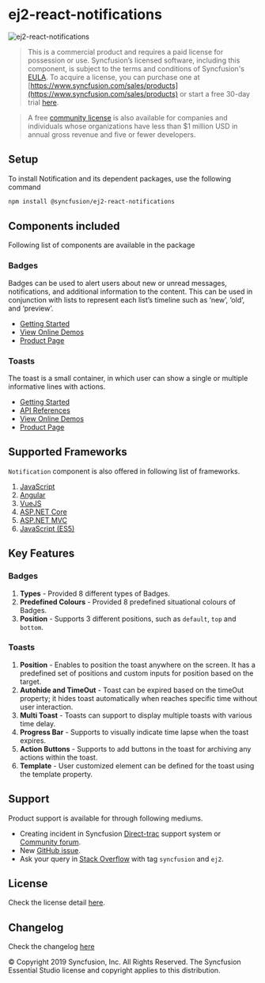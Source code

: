 # ej2-react-notifications

![ej2-react-notifications](https://ej2.syncfusion.com/products/images/notifications/readMe.gif)

> This is a commercial product and requires a paid license for possession or use. Syncfusion’s licensed software, including this component, is subject to the terms and conditions of Syncfusion's [EULA](https://www.syncfusion.com/eula/es/). To acquire a license, you can purchase one at [https://www.syncfusion.com/sales/products](https://www.syncfusion.com/sales/products) or start a free 30-day trial [here](https://www.syncfusion.com/account/manage-trials/start-trials).

> A free [community license](https://www.syncfusion.com/products/communitylicense) is also available for companies and individuals whose organizations have less than $1 million USD in annual gross revenue and five or fewer developers.

## Setup

To install Notification and its dependent packages, use the following command

```sh
npm install @syncfusion/ej2-react-notifications
```

## Components included

Following list of components are available in the package

### Badges

Badges can be used to alert users about new or unread messages, notifications, and additional information to the content. This can be used in conjunction with lists to represent each list’s timeline such as ‘new’, ‘old’, and ‘preview’.

* [Getting Started](https://ej2.syncfusion.com/react/documentation/badge/getting-started.html?utm_source=npm&utm_campaign=badge)
* [View Online Demos](https://ej2.syncfusion.com/react/demos/?utm_source=npm&utm_campaign=badge#/material/badge/default)
* [Product Page](https://www.syncfusion.com/products/react-ui-components/badge/?utm_source=npm&utm_campaign)

### Toasts

The toast is a small container, in which user can show a single or multiple informative lines with actions.

* [Getting Started](https://ej2.syncfusion.com/react/documentation/toast/getting-started.html?utm_source=npm&utm_campaign=toast)
* [API References](https://ej2.syncfusion.com/react/documentation/api/toast?utm_source=npm&utm_campaign=toast)
* [View Online Demos](https://ej2.syncfusion.com/react/demos/?utm_source=npm&utm_campaign=toast#/material/toast/default)
* [Product Page](https://www.syncfusion.com/react-ui-components/toast)

## Supported Frameworks

`Notification` component is also offered in following list of frameworks.

1. [JavaScript](https://github.com/syncfusion/ej2-javascript-ui-controls?utm_source=github&utm_medium=listing)
2. [Angular](https://github.com/syncfusion/ej2-angular-ui-components?utm_source=github&utm_medium=listing)
3. [VueJS](https://github.com/syncfusion/ej2-vue-ui-components?utm_source=github&utm_medium=listing)
4. [ASP.NET Core](https://www.syncfusion.com/aspnet-core-ui-controls?utm_source=github&utm_medium=listing)
5. [ASP.NET MVC](https://www.syncfusion.com/aspnet-mvc-ui-controls?utm_source=github&utm_medium=listing)
6. [JavaScript (ES5)](https://www.syncfusion.com/javascript-ui-controls?utm_source=github&utm_medium=listing)

## Key Features

### Badges

1. **Types** - Provided 8 different types of Badges.
2. **Predefined Colours** - Provided 8 predefined situational colours of Badges.
3. **Position** - Supports 3 different positions, such as `default`, `top` and `bottom`.

### Toasts

1. **Position** - Enables to position the toast anywhere on the screen. It has a predefined set of positions and custom inputs for position based on the target.
2. **Autohide and TimeOut** - Toast can be expired based on the timeOut property; it hides toast automatically when reaches specific time without user interaction.
3. **Multi Toast** - Toasts can support to display multiple toasts with various time delay.
4. **Progress Bar** - Supports to visually indicate time lapse when the toast expires.
5. **Action Buttons** - Supports to add buttons in the toast for archiving any actions within the toast.
5. **Template** - User customized element can be defined for the toast using the template property.

## Support

Product support is available for through following mediums.

* Creating incident in Syncfusion [Direct-trac](https://www.syncfusion.com/support/directtrac/incidents?utm_source=npm&utm_campaign=notification) support system or [Community forum](https://www.syncfusion.com/forums/essential-js2?utm_source=npm&utm_campaign=notification).
* New [GitHub issue](https://github.com/syncfusion/ej2-react-ui-components/issues/new).
* Ask your query in [Stack Overflow](https://stackoverflow.com/?utm_source=npm&utm_campaign=notification) with tag `syncfusion` and `ej2`.

## License

Check the license detail [here](https://github.com/syncfusion/ej2-react-ui-components/blob/master/license?utm_source=npm&utm_campaign=notification).

## Changelog

Check the changelog [here](https://github.com/syncfusion/ej2-react-ui-components/blob/master/components/notifications/CHANGELOG.md?utm_source=npm&utm_campaign=notification)

© Copyright 2019 Syncfusion, Inc. All Rights Reserved. The Syncfusion Essential Studio license and copyright applies to this distribution.